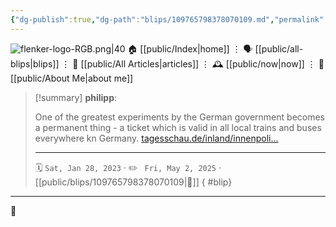 ```yaml
---
{"dg-publish":true,"dg-path":"blips/109765798378070109.md","permalink":"/blips/109765798378070109/","title":"philipp on mastodon @ 2023-01-28","created":"2023-01-28T08:06:03","updated":"2025-05-02T08:50:43"}
---
```



<div class="transclusion internal-embed is-loaded"><div class="markdown-embed">




![flenker-logo-RGB.png|40](/img/user/attachments/flenker-logo-RGB.png)
🏠 [[public/Index\|home]]  ⋮ 🗣️ [[public/all-blips\|blips]] ⋮  📝 [[public/All Articles\|articles]]  ⋮ 🕰️ [[public/now\|now]] ⋮ 🪪 [[public/About Me\|about me]]


</div></div>


> [!summary] **philipp**:
>
> One of the greatest experiments by the German government becomes a permanent thing - a ticket which is valid in all local trains and buses everywhere kn Germany. [tagesschau.de/inland/innenpoli…](https://www.tagesschau.de/inland/innenpolitik/49-euro-ticket-117.html)
> - - -
>
> 🗓️ <code>Sat, Jan 28, 2023</code>  · ✏️ <code> Fri, May 2, 2025</code>  · [[public/blips/109765798378070109\|🔗]]
{ #blip}


- - -

 👾
